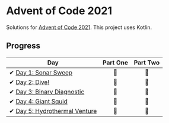 # Advent of Code 2021

Solutions for [Advent of Code 2021][aoc]. This project uses Kotlin.

[aoc]: https://adventofcode.com/2021/

## Progress

| Day                                                                              | Part One | Part Two |
|----------------------------------------------------------------------------------|:--------:|:--------:|
| ✔ [Day 1: Sonar Sweep](src/main/kotlin/aoc/day1/Day1.kt)          |    🌟    |    🌟    |
| ✔ [Day 2: Dive!](src/main/kotlin/aoc/day2/Day2.kt)                |    🌟    |    🌟    |
| ✔ [Day 3: Binary Diagnostic](src/main/kotlin/aoc/day3/Day3.kt)    |    🌟    |    🌟    |
| ✔ [Day 4: Giant Squid](src/main/kotlin/aoc/day4/Day4.kt)          |    🌟    |    🌟    |
| ✔ [Day 5: Hydrothermal Venture](src/main/kotlin/aoc/day5/Day5.kt) |    🌟    |    🌟    |
